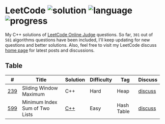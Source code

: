 # LeetCode ![solution](https://img.shields.io/badge/solution-accepted-green.svg) ![language](https://img.shields.io/badge/language-C%2B%2B-orange.svg) ![progress](https://img.shields.io/badge/progress-301%20%2F%20581-blue.svg)
My C++ solutions of [ LeetCode Online Judge](https://leetcode.com/problemset/algorithms/) questions. So far, `301` out of `581` algorithms questions have been included, I'll keep updating for new questions and better solutions. Also, feel free to visit my LeetCode discuss [home page](https://discuss.leetcode.com/user/zefengsong) for latest posts and discussions.

## Table

|  #  |      Title      |     Solution    |    Difficulty   | Tag  |        Discuss            |
|-----|---------------- | --------------- | --------------- | -----|-------------------------- |
| [239](https://leetcode.com/problems/sliding-window-maximum/description/) | Sliding Window Maximum | C++ | Hard |Heap | [discuss](https://discuss.leetcode.com/topic/77089/clean-c-62ms-solution-beats-98-22-no-extra-space) |
| [599](https://leetcode.com/problems/minimum-index-sum-of-two-lists/description/)   |      Minimum Index Sum of Two Lists          | [C++](https://github.com/fengvyi/LeetCode/blob/master/C%2B%2B/599.%20Minimum%20Index%20Sum%20of%20Two%20Lists.cpp)               |  Easy              |  Hash Table   |    [discuss](https://discuss.leetcode.com/topic/92782/c-9-lines-hash-table-easy-to-understand)                      |
